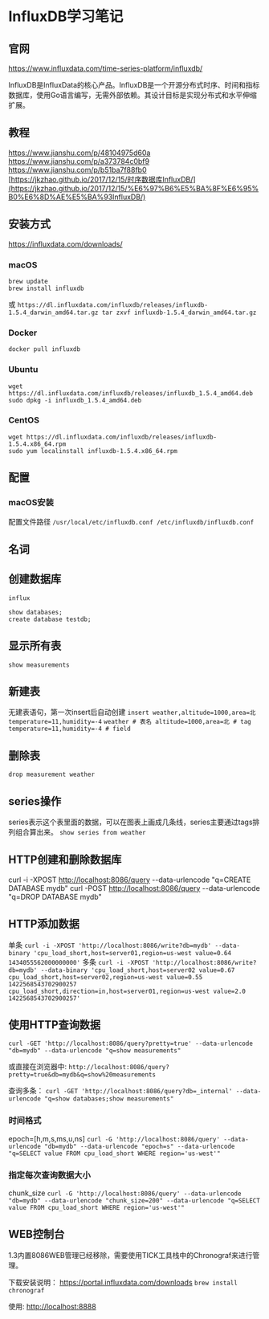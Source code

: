 # InfluxDB学习笔记

## 官网

<https://www.influxdata.com/time-series-platform/influxdb/>

InfluxDB是InfluxData的核心产品。InfluxDB是一个开源分布式时序、时间和指标数据库，使用Go语言编写，无需外部依赖。其设计目标是实现分布式和水平伸缩扩展。

## 教程

<https://www.jianshu.com/p/48104975d60a>
<https://www.jianshu.com/p/a373784c0bf9>
<https://www.jianshu.com/p/b51ba7f88fb0>
[https://jkzhao.github.io/2017/12/15/时序数据库InfluxDB/](https://jkzhao.github.io/2017/12/15/%E6%97%B6%E5%BA%8F%E6%95%B0%E6%8D%AE%E5%BA%93InfluxDB/)

## 安装方式

<https://influxdata.com/downloads/>

### macOS

```
brew update
brew install influxdb
```

或
`https://dl.influxdata.com/influxdb/releases/influxdb-1.5.4_darwin_amd64.tar.gz tar zxvf influxdb-1.5.4_darwin_amd64.tar.gz`

### Docker

```
docker pull influxdb
```

### Ubuntu

```
wget https://dl.influxdata.com/influxdb/releases/influxdb_1.5.4_amd64.deb
sudo dpkg -i influxdb_1.5.4_amd64.deb
```

### CentOS

```
wget https://dl.influxdata.com/influxdb/releases/influxdb-1.5.4.x86_64.rpm
sudo yum localinstall influxdb-1.5.4.x86_64.rpm
```

## 配置

### macOS安装

配置文件路径
`/usr/local/etc/influxdb.conf /etc/influxdb/influxdb.conf`

## 名词

## 创建数据库

```
influx

show databases;
create database testdb;
```

## 显示所有表

```
show measurements
```

## 新建表

无建表语句，第一次insert后自动创建
`insert weather,altitude=1000,area=北 temperature=11,humidity=-4`
`weather # 表名 altitude=1000,area=北 # tag temperature=11,humidity=-4 # field`

## 删除表

```
drop measurement weather
```

## series操作

series表示这个表里面的数据，可以在图表上画成几条线，series主要通过tags排列组合算出来。
`show series from weather`

## HTTP创建和删除数据库

curl -i -XPOST <http://localhost:8086/query> --data-urlencode "q=CREATE DATABASE mydb"
curl -POST <http://localhost:8086/query> --data-urlencode "q=DROP DATABASE mydb"

## HTTP添加数据

单条
`curl -i -XPOST 'http://localhost:8086/write?db=mydb' --data-binary 'cpu_load_short,host=server01,region=us-west value=0.64 1434055562000000000'`
多条
`curl -i -XPOST 'http://localhost:8086/write?db=mydb' --data-binary 'cpu_load_short,host=server02 value=0.67 cpu_load_short,host=server02,region=us-west value=0.55 1422568543702900257 cpu_load_short,direction=in,host=server01,region=us-west value=2.0 1422568543702900257'`

## 使用HTTP查询数据

```
curl -GET 'http://localhost:8086/query?pretty=true' --data-urlencode "db=mydb" --data-urlencode "q=show measurements"
```

或直接在浏览器中:
`http://localhost:8086/query?pretty=true&db=mydb&q=show%20measurements`

查询多条：
`curl -GET 'http://localhost:8086/query?db=_internal' --data-urlencode "q=show databases;show measurements"`

### 时间格式

epoch=[h,m,s,ms,u,ns]
`curl -G 'http://localhost:8086/query' --data-urlencode "db=mydb" --data-urlencode "epoch=s" --data-urlencode "q=SELECT value FROM cpu_load_short WHERE region='us-west'"`

### 指定每次查询数据大小

chunk_size
`curl -G 'http://localhost:8086/query' --data-urlencode "db=mydb" --data-urlencode "chunk_size=200" --data-urlencode "q=SELECT value FROM cpu_load_short WHERE region='us-west'"`

## WEB控制台

1.3内置8086WEB管理已经移除，需要使用TICK工具栈中的Chronograf来进行管理。

下载安装说明：
<https://portal.influxdata.com/downloads>
`brew install chronograf`

使用:
[http://localhost:8888](http://localhost:8888/)